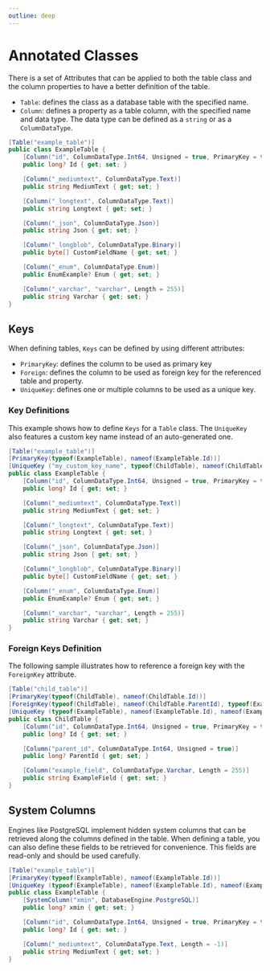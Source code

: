 ```yaml
---
outline: deep
---
```


# Annotated Classes
There is a set of Attributes that can be applied to both the table class and the column properties to have a better definition of the table.

* `Table`: defines the class as a database table with the specified name.
* `Column`: defines a property as a table column, with the specified name and data type. The data type can be defined as a `string` or as a `ColumnDataType`.

```csharp
[Table("example_table")]
public class ExampleTable {
    [Column("id", ColumnDataType.Int64, Unsigned = true, PrimaryKey = true, AutoIncrement = true, NotNull = true)]
    public long? Id { get; set; }

    [Column("_mediumtext", ColumnDataType.Text)]
    public string MediumText { get; set; }

    [Column("_longtext", ColumnDataType.Text)]
    public string Longtext { get; set; }

    [Column("_json", ColumnDataType.Json)]
    public string Json { get; set; }

    [Column("_longblob", ColumnDataType.Binary)]
    public byte[] CustomFieldName { get; set; }

    [Column("_enum", ColumnDataType.Enum)]
    public EnumExample? Enum { get; set; }

    [Column("_varchar", "varchar", Length = 255)]
    public string Varchar { get; set; }
}
```

## Keys
When defining tables, `Keys` can be defined by using different attributes:

* `PrimaryKey`: defines the column to be used as primary key
* `Foreign`: defines the column to be used as foreign key for the referenced table and property.
* `UniqueKey`: defines one or multiple columns to be used as a unique key.

### Key Definitions

This example shows how to define `Keys` for a `Table` class. The `UniqueKey` also features a custom key name instead of an auto-generated one.

```csharp
[Table("example_table")]
[PrimaryKey(typeof(ExampleTable), nameof(ExampleTable.Id))]
[UniqueKey ("my_custom_key_name", typeof(ChildTable), nameof(ChildTable.Id),       nameof(ChildTable.ParentId))]
public class ExampleTable {
    [Column("id", ColumnDataType.Int64, Unsigned = true, PrimaryKey = true, AutoIncrement = true, NotNull = true)]
    public long? Id { get; set; }

    [Column("_mediumtext", ColumnDataType.Text)]
    public string MediumText { get; set; }

    [Column("_longtext", ColumnDataType.Text)]
    public string Longtext { get; set; }

    [Column("_json", ColumnDataType.Json)]
    public string Json { get; set; }

    [Column("_longblob", ColumnDataType.Binary)]
    public byte[] CustomFieldName { get; set; }

    [Column("_enum", ColumnDataType.Enum)]
    public EnumExample? Enum { get; set; }

    [Column("_varchar", "varchar", Length = 255)]
    public string Varchar { get; set; }
}
```

### Foreign Keys Definition

The following sample illustrates how to reference a foreign key with the `ForeignKey` attribute.

```csharp
[Table("child_table")]
[PrimaryKey(typeof(ChildTable), nameof(ChildTable.Id))]
[ForeignKey(typeof(ChildTable), nameof(ChildTable.ParentId), typeof(ExampleTable), nameof(ExampleTable.Id))]
[UniqueKey (typeof(ExampleTable), nameof(ExampleTable.Id), nameof(ExampleTable.Enum))]
public class ChildTable {
    [Column("id", ColumnDataType.Int64, Unsigned = true, PrimaryKey = true, AutoIncrement = true, NotNull = true)]
    public long? Id { get; set; }

    [Column("parent_id", ColumnDataType.Int64, Unsigned = true)]
    public long? ParentId { get; set; }

    [Column("example_field", ColumnDataType.Varchar, Length = 255)]
    public string ExampleField { get; set; }
}
```

## System Columns
Engines like PostgreSQL implement hidden system columns that can be retrieved along the columns defined in the table. When defining a table, you can also define these fields to be retrieved for convenience. This fields are read-only and should be used carefully.

```csharp
[Table("example_table")]
[PrimaryKey(typeof(ExampleTable), nameof(ExampleTable.Id))]
[UniqueKey (typeof(ExampleTable), nameof(ExampleTable.Id), nameof(ExampleTable.Enum))]
public class ExampleTable {
    [SystemColumn("xmin", DatabaseEngine.PostgreSQL)]
    public long? xmin { get; set; }

    [Column("id", ColumnDataType.Int64, Unsigned = true, PrimaryKey = true, AutoIncrement = true, NotNull = true)]
    public long? Id { get; set; }

    [Column("_mediumtext", ColumnDataType.Text, Length = -1)]
    public string MediumText { get; set; }
}
```